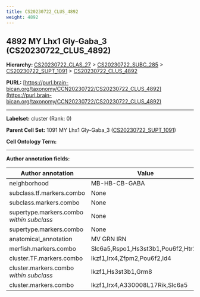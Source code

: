 ```yaml
---
title: CS20230722_CLUS_4892
weight: 4892
---
```

## 4892 MY Lhx1 Gly-Gaba_3 (CS20230722_CLUS_4892)
<b>Hierarchy: </b>
[CS20230722_CLAS_27](../CS20230722_CLAS_27) >
[CS20230722_SUBC_285](../CS20230722_SUBC_285) >
[CS20230722_SUPT_1091](../CS20230722_SUPT_1091) >
[CS20230722_CLUS_4892](../CS20230722_CLUS_4892)

**PURL:** [https://purl.brain-bican.org/taxonomy/CCN20230722/CS20230722_CLUS_4892](https://purl.brain-bican.org/taxonomy/CCN20230722/CS20230722_CLUS_4892)

---


**Labelset:** cluster (Rank: 0)

**Parent Cell Set:** 1091 MY Lhx1 Gly-Gaba_3 ([CS20230722_SUPT_1091](../CS20230722_SUPT_1091))



**Cell Ontology Term:** 

[MARKER GENES.]: #


---

[TRANSFERRED ANNOTATIONS.]: #


[AUTHOR ANNOTATION FIELDS.]: #


**Author annotation fields:**

| Author annotation | Value |
|-------------------|-------|
|neighborhood|MB-HB-CB-GABA|
|subclass.tf.markers.combo|None|
|subclass.markers.combo|None|
|supertype.markers.combo _within subclass_|None|
|supertype.markers.combo|None|
|anatomical_annotation|MV GRN IRN|
|merfish.markers.combo|Slc6a5,Rspo1,Hs3st3b1,Pou6f2,Htr1b|
|cluster.TF.markers.combo|Ikzf1,Irx4,Zfpm2,Pou6f2,Id4|
|cluster.markers.combo _within subclass_|Ikzf1,Hs3st3b1,Grm8|
|cluster.markers.combo|Ikzf1,Irx4,A330008L17Rik,Slc6a5|
